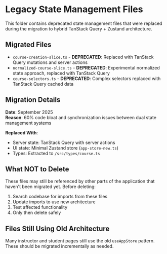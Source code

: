 # Legacy State Management Files

This folder contains deprecated state management files that were replaced during the migration to hybrid TanStack Query + Zustand architecture.

## Migrated Files

- `course-creation-slice.ts` - **DEPRECATED**: Replaced with TanStack Query mutations and server actions
- `normalized-course-slice.ts` - **DEPRECATED**: Experimental normalized state approach, replaced with TanStack Query
- `course-selectors.ts` - **DEPRECATED**: Complex selectors replaced with TanStack Query cached data

## Migration Details

**Date**: September 2025  
**Reason**: 60% code bloat and synchronization issues between dual state management systems

**Replaced With**:
- Server state: TanStack Query with server actions  
- UI state: Minimal Zustand store (`app-store-new.ts`)
- Types: Extracted to `/src/types/course.ts`

## What NOT to Delete

These files may still be referenced by other parts of the application that haven't been migrated yet. Before deleting:

1. Search codebase for imports from these files
2. Update imports to use new architecture
3. Test affected functionality
4. Only then delete safely

## Files Still Using Old Architecture

Many instructor and student pages still use the old `useAppStore` pattern. These should be migrated incrementally as needed.